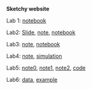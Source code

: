 **Sketchy website**



Lab 1: [notebook](https://stat222.github.io/assets/Lab1.zip)



Lab2: [Slide](https://slides.com/zihaochen-1/hypothesis-testing/fullscreen), [note](https://stat222.github.io/assets/Lab2Note.pdf), [notebook](https://stat222.github.io/assets/Lab2.zip)



Lab3: [note](http://ftp.cs.wisc.edu/pub/users/keles/849_TEX/lecture_100108.pdf), [notebook](https://stat222.github.io/assets/Lab3.zip)



Lab4: [note](http://statweb.stanford.edu/~ckirby/brad/other/CASI_Chap7_Nov2014.pdf), [simulation](http://faculty.bscb.cornell.edu/~bien/simulator_vignettes/js.html)



Lab5: [note0](https://cs.wmich.edu/alfuqaha/summer14/cs6530/lectures/ClusteringAnalysis.pdf), [note1](https://cse.buffalo.edu/~jing/cse601/fa12/materials/clustering_density.pdf), [note2](http://people.csail.mit.edu/dsontag/courses/ml13/slides/lecture16.pdf), [code](https://hdbscan.readthedocs.io/en/latest/comparing_clustering_algorithms.html)



Lab6: [data]( https://web.stanford.edu/~hastie/StatLearnSparsity_files/DATA/crime.html), [example](http://www.science.smith.edu/~jcrouser/SDS293/labs/lab10-py.html)

